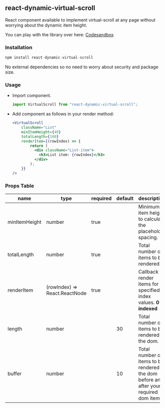 ## react-dynamic-virtual-scroll

React component available to implement virtual-scroll at any page without worrying about the dynamic item height.

You can play with the library over here: [Codesandbox](https://codesandbox.io/s/virtual-scroll-simple-list-27om6)

### Installation

```js
npm install react-dynamic-virtual-scroll
```

No external dependencies so no need to worry about security and package size.

### Usage

- Import component.

  ```jsx
  import VirtualScroll from "react-dynamic-virtual-scroll";
  ```

- Add component as follows in your render method:

  ```jsx
  <VirtualScroll
      className="List"
      minItemHeight={40}
      totalLength={100}
      renderItem={(rowIndex) => {
          return (
            <div className="List-item">
              <h3>List item: {rowIndex}</h3>
            </div>
          );
      }}
  />
  ```

### Props Table

| name          | type                            | required | default | description                                                  |
| ------------- | ------------------------------- | -------- | ------- | ------------------------------------------------------------ |
| minItemHeight | number                          | true     |         | Minimum item height to calculate the placeholder spacing.    |
| totalLength   | number                          | true     |         | Total number of items to be rendered.                        |
| renderItem    | (rowIndex) => React.ReactNode   | true     |         | Callback to render items for specified index values. **0-indexed** |
| length        | number                          |          | 30      | Total number of items to be rendered in the dom.             |
| buffer        | number                          |          | 10      | Total number of items to be rendered in the dom before and after your required dom items. |

